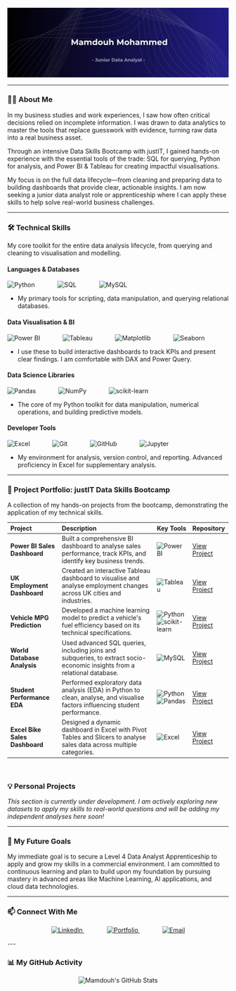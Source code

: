 <p align="center">
  <picture>
    <source media="(prefers-color-scheme: dark)" srcset="https://github.com/T-Fool/T-Fool/blob/main/dark%20banner.png?raw=true">
    <source media="(prefers-color-scheme: light)" srcset="https://github.com/T-Fool/T-Fool/blob/main/light%20banner.png?raw=true">
    <img alt="Mamdouh Mohammed Banner" src="https://github.com/T-Fool/T-Fool/blob/main/dark%20banner.png?raw=true">
  </picture>
</p>

---

### 👨‍💻 About Me

In my business studies and work experiences, I saw how often critical decisions relied on incomplete information. I was drawn to data analytics to master the tools that replace guesswork with evidence, turning raw data into a real business asset.

Through an intensive Data Skills Bootcamp with justIT, I gained hands-on experience with the essential tools of the trade: SQL for querying, Python for analysis, and Power BI & Tableau for creating impactful visualisations.

My focus is on the full data lifecycle—from cleaning and preparing data to building dashboards that provide clear, actionable insights. I am now seeking a junior data analyst role or apprenticeship where I can apply these skills to help solve real-world business challenges.

---

### 🛠️ Technical Skills

My core toolkit for the entire data analysis lifecycle, from querying and cleaning to visualisation and modelling.

#### Languages & Databases
<p>
  <img src="https://img.shields.io/badge/Python-3776AB?style=for-the-badge&logo=python&logoColor=white" alt="Python"/>&nbsp;&nbsp;&nbsp;&nbsp;&nbsp;&nbsp;&nbsp;&nbsp;&nbsp;&nbsp;&nbsp;&nbsp;
  <img src="https://img.shields.io/badge/SQL-4479A1?style=for-the-badge&logo=sql&logoColor=white" alt="SQL"/>&nbsp;&nbsp;&nbsp;&nbsp;&nbsp;&nbsp;&nbsp;&nbsp;&nbsp;&nbsp;&nbsp;&nbsp;
  <img src="https://img.shields.io/badge/MySQL-4479A1?style=for-the-badge&logo=mysql&logoColor=white" alt="MySQL"/>
</p>
<ul><li>My primary tools for scripting, data manipulation, and querying relational databases.</li></ul>

#### Data Visualisation & BI
<p>
  <img src="https://img.shields.io/badge/Power%20BI-F2C811?style=for-the-badge&logo=powerbi&logoColor=black" alt="Power BI"/>&nbsp;&nbsp;&nbsp;&nbsp;&nbsp;&nbsp;&nbsp;&nbsp;&nbsp;&nbsp;&nbsp;&nbsp;
  <img src="https://img.shields.io/badge/Tableau-E97627?style=for-the-badge&logo=tableau&logoColor=white" alt="Tableau"/>&nbsp;&nbsp;&nbsp;&nbsp;&nbsp;&nbsp;&nbsp;&nbsp;&nbsp;&nbsp;&nbsp;&nbsp;
  <img src="https://img.shields.io/badge/Matplotlib-%23ffffff.svg?style=for-the-badge&logo=Matplotlib&logoColor=black" alt="Matplotlib"/>&nbsp;&nbsp;&nbsp;&nbsp;&nbsp;&nbsp;&nbsp;&nbsp;&nbsp;&nbsp;&nbsp;&nbsp;
  <img src="https://img.shields.io/badge/Seaborn-004481?style=for-the-badge&logo=seaborn&logoColor=white" alt="Seaborn"/>
</p>
<ul><li>I use these to build interactive dashboards to track KPIs and present clear findings. I am comfortable with DAX and Power Query.</li></ul>

#### Data Science Libraries
<p>
  <img src="https://img.shields.io/badge/pandas-%23150458.svg?style=for-the-badge&logo=pandas&logoColor=white" alt="Pandas"/>&nbsp;&nbsp;&nbsp;&nbsp;&nbsp;&nbsp;&nbsp;&nbsp;&nbsp;&nbsp;&nbsp;&nbsp;
  <img src="https://img.shields.io/badge/numpy-%23013243.svg?style=for-the-badge&logo=numpy&logoColor=white" alt="NumPy"/>&nbsp;&nbsp;&nbsp;&nbsp;&nbsp;&nbsp;&nbsp;&nbsp;&nbsp;&nbsp;&nbsp;&nbsp;
  <img src="https://img.shields.io/badge/scikit--learn-%23F7931E.svg?style=for-the-badge&logo=scikit-learn&logoColor=white" alt="scikit-learn"/>
</p>
<ul><li>The core of my Python toolkit for data manipulation, numerical operations, and building predictive models.</li></ul>

#### Developer Tools
<p>
  <img src="https://img.shields.io/badge/Excel-217346?style=for-the-badge&logo=microsoftexcel&logoColor=white" alt="Excel"/>&nbsp;&nbsp;&nbsp;&nbsp;&nbsp;&nbsp;&nbsp;&nbsp;&nbsp;&nbsp;&nbsp;&nbsp;
  <img src="https://img.shields.io/badge/Git-F05032?style=for-the-badge&logo=git&logoColor=white" alt="Git"/>&nbsp;&nbsp;&nbsp;&nbsp;&nbsp;&nbsp;&nbsp;&nbsp;&nbsp;&nbsp;&nbsp;&nbsp;
  <img src="https://img.shields.io/badge/GitHub-181717?style=for-the-badge&logo=github&logoColor=white" alt="GitHub"/>&nbsp;&nbsp;&nbsp;&nbsp;&nbsp;&nbsp;&nbsp;&nbsp;&nbsp;&nbsp;&nbsp;&nbsp;
  <img src="https://img.shields.io/badge/Jupyter-F37626?style=for-the-badge&logo=Jupyter&logoColor=white" alt="Jupyter"/>
</p>
<ul><li>My environment for analysis, version control, and reporting. Advanced proficiency in Excel for supplementary analysis.</li></ul>

---

### 🚀 Project Portfolio: justIT Data Skills Bootcamp

A collection of my hands-on projects from the bootcamp, demonstrating the application of my technical skills.

| Project | Description | Key Tools | Repository |
| :--- | :--- | :--- | :--- |
| **Power BI Sales Dashboard** | Built a comprehensive BI dashboard to analyse sales performance, track KPIs, and identify key business trends. | ![Power BI](https://img.shields.io/badge/Power%20BI-F2C811?style=for-the-badge&logo=powerbi&logoColor=black) | [View Project](https://github.com/T-Fool/justit-powerbi-business-intelligence-labs) |
| **UK Employment Dashboard** | Created an interactive Tableau dashboard to visualise and analyse employment changes across UK cities and industries. | ![Tableau](https://img.shields.io/badge/Tableau-E97627?style=for-the-badge&logo=tableau&logoColor=white) | [View Project](https://github.com/T-Fool/justit-tableau-uk-employment-dashboard) |
| **Vehicle MPG Prediction** | Developed a machine learning model to predict a vehicle's fuel efficiency based on its technical specifications. | ![Python](https://img.shields.io/badge/Python-3776AB?style=for-the-badge&logo=python&logoColor=white) ![scikit-learn](https://img.shields.io/badge/scikit--learn-%23F7931E.svg?style=for-the-badge&logo=scikit-learn&logoColor=white) | [View Project](https://github.com/T-Fool/justit-python-vehicle-mpg-prediction) |
| **World Database Analysis** | Used advanced SQL queries, including joins and subqueries, to extract socio-economic insights from a relational database. | ![MySQL](https://img.shields.io/badge/MySQL-4479A1?style=for-the-badge&logo=mysql&logoColor=white) | [View Project](https://github.com/T-Fool/justit-sql-world-database-analysis) |
| **Student Performance EDA** | Performed exploratory data analysis (EDA) in Python to clean, analyse, and visualise factors influencing student performance. | ![Python](https://img.shields.io/badge/Python-3776AB?style=for-the-badge&logo=python&logoColor=white) ![Pandas](https://img.shields.io/badge/pandas-%23150458.svg?style=for-the-badge&logo=pandas&logoColor=white) | [View Project](https://github.com/T-Fool/justit-python-student-performance-analysis) |
| **Excel Bike Sales Dashboard** | Designed a dynamic dashboard in Excel with Pivot Tables and Slicers to analyse sales data across multiple categories. | ![Excel](https://img.shields.io/badge/Excel-217346?style=for-the-badge&logo=microsoftexcel&logoColor=white) | [View Project](https://github.com/T-Fool/justit-excel-bike-sales-pivot-dashboard) |

<br>

### 💡 Personal Projects
*This section is currently under development. I am actively exploring new datasets to apply my skills to real-world questions and will be adding my independent analyses here soon!*

---

### 🌱 My Future Goals
My immediate goal is to secure a Level 4 Data Analyst Apprenticeship to apply and grow my skills in a commercial environment. I am committed to continuous learning and plan to build upon my foundation by pursuing mastery in advanced areas like Machine Learning, AI applications, and cloud data technologies.

---

### 📫 Connect With Me
<p align="center">
  <a href="https://www.linkedin.com/in/mamdouh-mohammed-48324124b/" target="_blank">
    <img src="https://img.shields.io/badge/LinkedIn-0077B5?style=for-the-badge&logo=linkedin&logoColor=white" alt="LinkedIn"/>
  </a>
  &nbsp;&nbsp;&nbsp;&nbsp;&nbsp;&nbsp;&nbsp;&nbsp;&nbsp;&nbsp;&nbsp;&nbsp;
  <a href="#" target="_blank">
    <img src="https://img.shields.io/badge/Portfolio-343434?style=for-the-badge&logo=serverless&logoColor=white" alt="Portfolio"/>
  </a>
  &nbsp;&nbsp;&nbsp;&nbsp;&nbsp;&nbsp;&nbsp;&nbsp;&nbsp;&nbsp;&nbsp;&nbsp;
  <a href="mailto:mamdouh.mhed@gmail.com" target="_blank">
    <img src="https://img.shields.io/badge/Email-D14836?style=for-the-badge&logo=gmail&logoColor=white" alt="Email"/>
  </a>
</p>
---

### 📊 My GitHub Activity

<p align="center">
  <img src="https://github-readme-stats.vercel.app/api?username=mamdouh-mhm&show_icons=true&theme=radical&hide_border=true&count_private=true" alt="Mamdouh's GitHub Stats"/>
</p>
